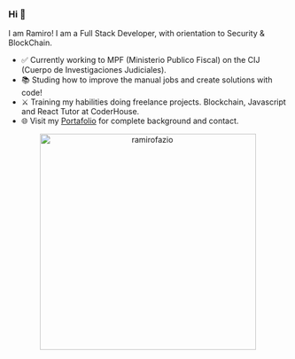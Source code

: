   ### Hi 👋 
I am Ramiro! I am a Full Stack Developer, with orientation to Security & BlockChain.
- ✅ Currently working to MPF (Ministerio Publico Fiscal) on the CIJ (Cuerpo de Investigaciones Judiciales).
- 📚 Studing how to improve the manual jobs and create solutions with code!
- ⚔️ Training my habilities doing freelance projects. Blockchain, Javascript and React Tutor at CoderHouse.
- 🌐 Visit my [Portafolio](https://rfd-development.vercel.app) for complete background and contact.

<div align="center">
      <img align="center" width=390 src="https://github-readme-streak-stats.herokuapp.com/?user=ramirofazio&theme=react&border=61dafb&hide_border=true" alt="ramirofazio" />
</div>



